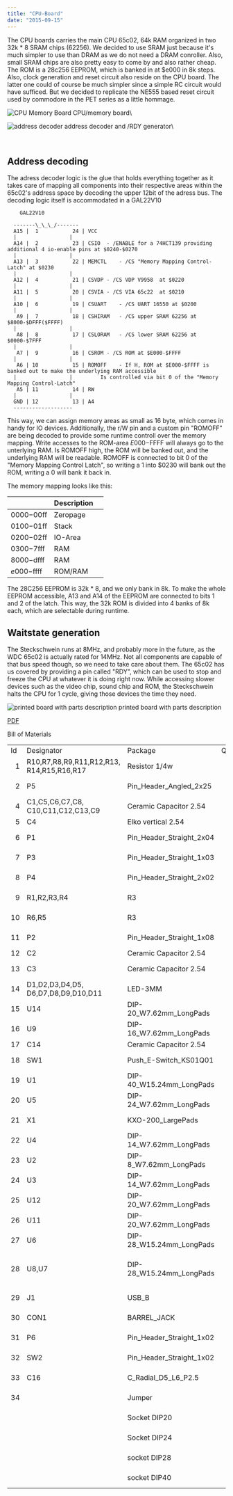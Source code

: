 ```yaml
---
title: "CPU-Board"
date: "2015-09-15"
---
```


The CPU boards carries the main CPU 65c02, 64k RAM organized in two 32k \* 8 SRAM chips (62256). We decided to use SRAM just because it's much simpler to use than DRAM as we do not need a DRAM conroller. Also, small SRAM chips are also pretty easy to come by and also rather cheap. The ROM is a 28c256 EEPROM, which is banked in at $e000 in 8k steps. Also, clock generation and reset circuit also reside on the CPU board. The latter one could of course be much simpler since a simple RC circuit would have sufficed. But we decided to replicate the NE555 based reset circuit used by commodore in the PET series as a little hommage.

![CPU Memory Board](images/cpu_mem_rdy.png) CPU/memory board\

![address decoder](images/decoder.png) address decoder and /RDY generator\

 

## Address decoding

The adress decoder logic is the glue that holds everything together as it takes care of mapping all components into their respective areas within the 65c02's address space by decoding the upper 12bit of the adress bus. The decoding logic itself is accommodated in a GAL22V10

		GAL22V10

	  -------\_\_\_/-------
      A15 |  1           24 | VCC
	  |                 |
      A14 |  2           23 | CSIO	- /ENABLE for a 74HCT139 providing additional 4 io-enable pins at $0240-$0270
	  |                 |
      A13 |  3           22 | MEMCTL	- /CS "Memory Mapping Control-Latch" at $0230
	  |                 |
      A12 |  4           21 | CSVDP	- /CS VDP V9958  at $0220
	  |                 |
      A11 |  5           20 | CSVIA	- /CS VIA 65c22  at $0210
	  |                 |
      A10 |  6           19 | CSUART	- /CS UART 16550 at $0200
	  |                 |
       A9 |  7           18 | CSHIRAM	- /CS upper SRAM 62256 at $8000-$DFFF($FFFF)
	  |                 |
       A8 |  8           17 | CSLORAM	- /CS lower SRAM 62256 at $0000-$7FFF
	  |                 |
       A7 |  9           16 | CSROM	- /CS ROM at $E000-$FFFF
	  |                 |
       A6 | 10           15 | ROMOFF	- If H, ROM at $E000-$FFFF is banked out to make the underlying RAM accessible
	  |                 |		  Is controlled via bit 0 of the "Memory Mapping Control-Latch"
       A5 | 11           14 | RW
	  |                 |
      GND | 12           13 | A4
	  -------------------

This way, we can assign memory areas as small as 16 byte, which comes in handy for IO devices. Additionally, the r/W pin and a custom pin "ROMOFF" are being decoded to provide some runtime controll over the memory mapping. Write accesses to the ROM-area $E000-$FFFF will always go to the unterlying RAM. Is ROMOFF high, the ROM will be banked out, and the underlying RAM will be readable. ROMOFF is connected to bit 0 of the "Memory Mapping Control Latch", so writing a 1 into $0230 will bank out the ROM, writing a 0 will bank it back in.

The memory mapping looks like this:

|  | Description |  |
| --- | --- | --- |
| $0000-$00ff | Zeropage |  |
| $0100-$01ff | Stack |  |
| $0200-$02ff | IO-Area |  |
| $0300-$7fff | RAM |  |
| $8000-$dfff | RAM |  |
| $e000-$ffff | ROM/RAM |  |

The 28C256 EEPROM is 32k \* 8, and we only bank in 8k. To make the whole EEPROM accessible, A13 and A14 of the EEPROM are connected to bits 1 and 2 of the latch. This way, the 32k ROM is divided into 4 banks of 8k each, which are selectable during runtime.

## Waitstate generation

The Steckschwein runs at 8MHz, and probably more in the future, as the WDC 65c02 is actually rated for 14MHz. Not all components are capable of that bus speed though, so we need to take care about them. The 65c02 has us covered by providing a pin called "RDY", which can be used to stop and freeze the CPU at whatever it is doing right now. While accessing slower devices such as the video chip, sound chip and ROM, the Steckschwein halts the CPU for 1 cycle, giving those devices the time they need.

![printed board with parts description](images/steckschwein_hw.png) printed board with parts description

[PDF](/steckschwein.pdf)

Bill of Materials

<table border="0" cellspacing="0"><colgroup width="27"></colgroup><colgroup width="366"></colgroup><colgroup width="213"></colgroup><colgroup width="77"></colgroup><colgroup width="131"></colgroup><colgroup width="917"></colgroup><tbody><tr><td align="left" height="21">Id</td><td align="left">Designator</td><td align="left">Package</td><td align="left">Quantity</td><td align="left">Designation</td><td align="left">Supplier and ref</td></tr><tr><td align="right" height="21">1</td><td align="left">R10,R7,R8,R9,R11,R12,R13,<div></div>R14,R15,R16,R17</td><td align="left">Resistor 1/4w</td><td align="right">11</td><td align="right">270</td><td align="left">https://www.reichelt.de/widerstand-kohleschicht-270-ohm-0207-250-mw-5-k-o-rd14jn271t52-p237381.html?&amp;trstct=pos_1</td></tr><tr><td align="right" height="21">2</td><td align="left">P5</td><td align="left">Pin_Header_Angled_2x25</td><td align="right">1</td><td align="left">CONN_02X25</td><td align="left">https://www.reichelt.de/2x25pol-stiftleiste-gewinkelt-rm-2-54-sl-2x25w-2-54-p19495.html?&amp;trstct=pol_0</td></tr><tr><td align="right" height="21">4</td><td align="left">C1,C5,C6,C7,C8,<div></div>C10,C11,C12,C13,C9</td><td align="left">Ceramic Capacitor 2.54</td><td align="right">10</td><td align="left">100n</td><td align="left">https://www.reichelt.de/keramik-kondensator-100n-kerko-100n-p9265.html?r=1</td></tr><tr><td align="right" height="21">5</td><td align="left">C4</td><td align="left">Elko vertical 2.54</td><td align="right">1</td><td align="left">1µ</td><td align="left">https://www.reichelt.de/keramik-kondensator-100n-kerko-100n-p9265.html?r=1</td></tr><tr><td align="right" height="21">6</td><td align="left">P1</td><td align="left">Pin_Header_Straight_2x04</td><td align="right">1</td><td align="left">CONN_02X04</td><td align="left">https://www.reichelt.de/stiftleisten-2-54-mm-2x04-gerade-mpe-087-2-008-p119894.html?&amp;trstct=pol_0</td></tr><tr><td align="right" height="21">7</td><td align="left">P3</td><td align="left">Pin_Header_Straight_1x03</td><td align="right">1</td><td align="left">CONN_01X03</td><td align="left">https://www.reichelt.de/stiftleisten-2-54-mm-1x03-gerade-mpe-087-1-003-p119880.html?&amp;trstct=pol_1</td></tr><tr><td align="right" height="21">8</td><td align="left">P4</td><td align="left">Pin_Header_Straight_2x02</td><td align="right">1</td><td align="left">CONN_02X02</td><td align="left">https://www.reichelt.de/rnd-stiftleiste-4-pol-rm-2-54-mm-rnd-205-00633-p208859.html?&amp;trstct=pol_0</td></tr><tr><td align="right" height="21">9</td><td align="left">R1,R2,R3,R4</td><td align="left">R3</td><td align="right">4</td><td align="left">3.3k</td><td align="left">https://www.reichelt.de/widerstand-kohleschicht-3-3-kohm-0207-250-mw-5-1-4w-3-3k-p1397.html?r=1</td></tr><tr><td align="right" height="21">10</td><td align="left">R6,R5</td><td align="left">R3</td><td align="right">2</td><td align="left">1M</td><td align="left">https://www.reichelt.de/widerstand-kohleschicht-1-0-mohm-0207-250-mw-5-1-4w-1-0m-p1316.html?&amp;trstct=pos_0</td></tr><tr><td align="right" height="21">11</td><td align="left">P2</td><td align="left">Pin_Header_Straight_1x08</td><td align="right">1</td><td align="left">CONN_01X08</td><td align="left">https://www.reichelt.de/stiftleisten-2-54-mm-1x08-gerade-mpe-087-1-008-p119884.html?&amp;trstct=pol_6</td></tr><tr><td align="right" height="21">12</td><td align="left">C2</td><td align="left">Ceramic Capacitor 2.54</td><td align="right">1</td><td align="left">10n</td><td align="left">https://www.reichelt.de/keramik-kondensator-10n-kerko-10n-p9267.html?r=1</td></tr><tr><td align="right" height="21">13</td><td align="left">C3</td><td align="left">Ceramic Capacitor 2.54</td><td align="right">1</td><td align="left">1n</td><td align="left">https://www.reichelt.de/smd-kerko-1-nf-100-v-10-85-c-hita-hb2a102k-s2-p246880.html?&amp;trstct=pol_2</td></tr><tr><td align="right" height="21">14</td><td align="left">D1,D2,D3,D4,D5,<div></div>D6,D7,D8,D9,D10,D11</td><td align="left">LED-3MM</td><td align="right">11</td><td align="left">LED</td><td align="left">https://www.reichelt.de/led-3-mm-bedrahtet-rot-4-5-mcd-60-led-3mm-rt-p10228.html?r=1</td></tr><tr><td align="right" height="21">15</td><td align="left">U14</td><td align="left">DIP-20_W7.62mm_LongPads</td><td align="right">1</td><td align="left">GAL16V8</td><td align="left">https://www.ebay.de/itm/1PCS-GAL16V8D-15LPN-GAL16V8D-DIP-20-IC-NEW/232836527288?hash=item36362374b8:g:es0AAOSwnklauxGu</td></tr><tr><td align="right" height="21">16</td><td align="left">U9</td><td align="left">DIP-16_W7.62mm_LongPads</td><td align="right">1</td><td align="left">74HCT139</td><td align="left">https://www.reichelt.de/decoder-mpx-2-to-4-2-6-v-dil-16-74hct-139-p3319.html?r=1</td></tr><tr><td align="right" height="21">17</td><td align="left">C14</td><td align="left">Ceramic Capacitor 2.54</td><td align="right">1</td><td align="left">100n</td><td align="left">https://www.reichelt.de/keramik-kondensator-100n-kerko-100n-p9265.html?r=1</td></tr><tr><td align="right" height="21">18</td><td align="left">SW1</td><td align="left">Push_E-Switch_KS01Q01</td><td align="right">1</td><td align="left">SW_PUSH</td><td align="left">https://www.reichelt.de/eingabetaster-schaltspannung-100v-rund-rt-dt-6-rt-p7240.html?&amp;trstct=pol_15</td></tr><tr><td align="right" height="21">19</td><td align="left">U1</td><td align="left">DIP-40_W15.24mm_LongPads</td><td align="right">1</td><td align="left">65C02</td><td align="left">https://www.mouser.de/ProductDetail/Western-Design-Center-WDC/W65C02S6TPG-14?qs=sGAEpiMZZMtVFuKNr6IGvpdkwXR9vVB1</td></tr><tr><td align="right" height="21">20</td><td align="left">U5</td><td align="left">DIP-24_W7.62mm_LongPads</td><td align="right">1</td><td align="left">GAL22V10</td><td align="left">https://www.ebay.de/itm/IC-GAL22V10D-15LP-GAL22V10D-LATTICE-DIP-24/232879842252?hash=item3638b863cc:g:Mp8AAOSwhYdZwMvf</td></tr><tr><td align="right" height="21">21</td><td align="left">X1</td><td align="left">KXO-200_LargePads</td><td align="right">1</td><td align="left">OSC</td><td align="left">https://www.reichelt.de/quarzoszillator-16-00-mhz-oszi-16-000000-p13686.html?&amp;trstct=pol_0</td></tr><tr><td align="right" height="21">22</td><td align="left">U4</td><td align="left">DIP-14_W7.62mm_LongPads</td><td align="right">1</td><td align="left">74HCT393</td><td align="left">https://www.reichelt.de/counter-4-bit-4-5-5-5-v-dil-14-74hct-393-p3380.html?&amp;trstct=pos_0</td></tr><tr><td align="right" height="21">23</td><td align="left">U2</td><td align="left">DIP-8_W7.62mm_LongPads</td><td align="right">1</td><td align="left">LM555N</td><td align="left">https://www.reichelt.de/timer-ic-typ-555-dip-8-ne-555-dip-p13396.html?&amp;trstct=pos_0</td></tr><tr><td align="right" height="21">24</td><td align="left">U3</td><td align="left">DIP-14_W7.62mm_LongPads</td><td align="right">1</td><td align="left">74F00</td><td align="left">https://www.reichelt.de/nand-gate-2-input-2-6-v-dil-14-74ac-00-p58121.html?&amp;trstct=pol_0</td></tr><tr><td align="right" height="21">25</td><td align="left">U12</td><td align="left">DIP-20_W7.62mm_LongPads</td><td align="right">1</td><td align="left">74HCT244</td><td align="left">https://www.reichelt.de/octal-bus-puffer-3-state-4-5-5-5-v-dil-20-74hct-244-p3355.html?r=1</td></tr><tr><td align="right" height="21">26</td><td align="left">U11</td><td align="left">DIP-20_W7.62mm_LongPads</td><td align="right">1</td><td align="left">74HCT273</td><td align="left">https://www.reichelt.de/flip-flop-d-type-octal-4-5-5-5-v-dil-20-74hct-273-p3363.html?r=1</td></tr><tr><td align="right" height="21">27</td><td align="left">U6</td><td align="left">DIP-28_W15.24mm_LongPads</td><td align="right">1</td><td align="left">28C256</td><td align="left">https://www.reichelt.de/eeprom-256-kb-32-k-x-8-4-5-5-5-v-pdip-28-28c256-150-p1945.html?r=1</td></tr><tr><td align="right" height="21">28</td><td align="left">U8,U7</td><td align="left">DIP-28_W15.24mm_LongPads</td><td align="right">2</td><td align="left">62256 55ns</td><td align="left">https://www.reichelt.de/sram-32-kb-4-k-x-8-2-7-5-5-v-dil-28-as-6c62256-55pcn-p146551.html?&amp;trstct=pol_0 (with adapter)http://www.kessler-electronic.de/Halbleiter/integrierte_Schaltkreise/Speicher/statische_RAMs/SRAMs/62256-LFP45__IS62C256AL-45ULI_i276_14520_0.htm</td></tr><tr><td align="right" height="21">29</td><td align="left">J1</td><td align="left">USB_B</td><td align="right">1</td><td align="left">USB</td><td align="left">https://www.reichelt.de/usb-einbaukupplung-typ-b-gew-pcb-lum-2411-02-p116160.html?&amp;trstct=pol_0</td></tr><tr><td align="right" height="21">30</td><td align="left">CON1</td><td align="left">BARREL_JACK</td><td align="right">1</td><td align="left">BARREL_JACK</td><td align="left">https://www.reichelt.de/einbaubuchse-innen-2-1-mm-dc-bu21-90-p183502.html?&amp;trstct=pol_5</td></tr><tr><td align="right" height="21">31</td><td align="left">P6</td><td align="left">Pin_Header_Straight_1x02</td><td align="right">1</td><td align="left">POWER</td><td align="left">https://www.reichelt.de/stiftleisten-2-54-mm-1x02-gerade-mpe-087-1-002-p119879.html?&amp;trstct=pol_0</td></tr><tr><td align="right" height="21">32</td><td align="left">SW2</td><td align="left">Pin_Header_Straight_1x02</td><td align="right">1</td><td align="left">SWITCH</td><td align="left">https://www.reichelt.de/stiftleisten-2-54-mm-1x02-gerade-mpe-087-1-002-p119879.html?&amp;trstct=pol_0</td></tr><tr><td align="right" height="21">33</td><td align="left">C16</td><td align="left">C_Radial_D5_L6_P2.5</td><td align="right">1</td><td align="left">100µF</td><td align="left"><a href="https://www.reichelt.de/elko-radial-100-f-35-v-rm-2-5-85-c-2000h-20-m-a-100u-35-p199829.html?&amp;trstct=pol_7">https://www.reichelt.de/elko-radial-100-f-35-v-rm-2-5-85-c-2000h-20-m-a-100u-35-p199829.html?&amp;trstct=pol_7</a></td></tr><tr><td align="right" height="21">34</td><td align="left"></td><td align="left">Jumper</td><td align="right">4</td><td align="left">Jumper</td><td align="left">https://www.reichelt.de/jumper-2-54-mm-geoeffnet-schwarz-mpe-149-1-002-f0-p119941.html?&amp;trstct=pol_0</td></tr><tr><td align="left" height="21"></td><td align="left"></td><td align="left">Socket DIP20</td><td align="right">1</td><td align="left">for gal16v8</td><td align="left">https://www.reichelt.de/ic-sockel-20-polig-doppelter-federkontakt-gs-20-p8212.html?r=1</td></tr><tr><td align="left" height="21"></td><td align="left"></td><td align="left">Socket DIP24</td><td align="right">1</td><td align="left">for gal22v10</td><td align="left">https://www.reichelt.de/ic-sockel-24-polig-doppelter-federkont-schmal-gs-24-s-p8217.html?&amp;trstct=pos_2</td></tr><tr><td align="left" height="21"></td><td align="left"></td><td align="left">socket DIP28</td><td align="right">1</td><td align="left">for 28c256</td><td align="left">https://www.reichelt.de/ic-sockel-28-polig-doppelter-federkontakt-gs-28-p8220.html?r=1</td></tr><tr><td align="left" height="21"></td><td align="left"></td><td align="left">socket DIP40</td><td align="right">1</td><td align="left">for 65c02</td><td align="left">https://www.reichelt.de/ic-sockel-40-polig-doppelter-federkontakt-gs-40-p8224.html?r=1</td></tr></tbody></table>
